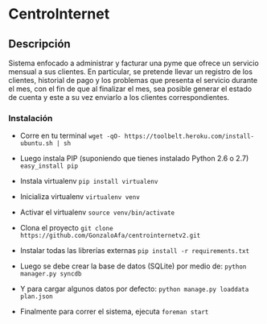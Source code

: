 CentroInternet
==============

## Descripción

Sistema enfocado a administrar y facturar una pyme que ofrece un servicio mensual a sus clientes. En particular, se pretende llevar un registro de los clientes, historial de pago y los problemas que presenta el servicio durante el mes, con el fin de que al finalizar el mes, sea posible generar el estado de cuenta y este a su vez enviarlo a los clientes correspondientes.

### Instalación

* Corre en tu terminal
`wget -qO- https://toolbelt.heroku.com/install-ubuntu.sh | sh`

* Luego instala PIP (suponiendo que tienes instalado Python 2.6 o 2.7)
`easy_install pip`

* Instala virtualenv 
`pip install virtualenv`

* Inicializa virtualenv
`virtualenv venv`

* Activar el virtualenv
`source venv/bin/activate`

* Clona el proyecto
`git clone https://github.com/GonzaloAfa/centrointernetv2.git`


* Instalar todas las librerías externas
`pip install -r requirements.txt`

* Luego se debe crear la base de datos (SQLite) por medio de:
`python manager.py syncdb`

* Y para cargar algunos datos por defecto:
`python manage.py loaddata plan.json`

* Finalmente para correr el sistema, ejecuta
`foreman start`
